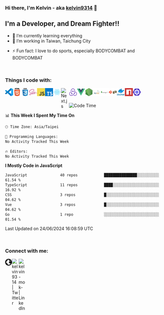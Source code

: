 ### Hi there, I'm Kelvin - aka [kelvin9314][website] 👋

## I'm a Developer, and Dream Fighter!!
- 🌱 I’m currently learning everything
- 👯 I’m working in Taiwan, Taichung City
<!-- - 🥅 2022 Goals: Keep going to use TypeScript from work projects & start to join React Native  -->
- ⚡ Fun fact: I love to do sports, especially BODYCOMBAT and BODYCOMBAT 


<br />

### Things I code with:

<img align="left" alt="Visual Studio Code" width="26px" src="https://raw.githubusercontent.com/github/explore/80688e429a7d4ef2fca1e82350fe8e3517d3494d/topics/visual-studio-code/visual-studio-code.png" />
<img align="left" alt="HTML5" width="26px" src="https://raw.githubusercontent.com/github/explore/80688e429a7d4ef2fca1e82350fe8e3517d3494d/topics/html/html.png" />
<img align="left" alt="CSS3" width="26px" src="https://raw.githubusercontent.com/github/explore/80688e429a7d4ef2fca1e82350fe8e3517d3494d/topics/css/css.png" />
<img align="left" alt="Sass" width="26px" src="https://raw.githubusercontent.com/github/explore/80688e429a7d4ef2fca1e82350fe8e3517d3494d/topics/sass/sass.png" />
<img align="left" alt="JavaScript" width="26px" src="https://raw.githubusercontent.com/github/explore/80688e429a7d4ef2fca1e82350fe8e3517d3494d/topics/javascript/javascript.png" />
<img align="left" alt="TypeScript" width="26px" src="https://raw.githubusercontent.com/github/explore/80688e429a7d4ef2fca1e82350fe8e3517d3494d/topics/typescript/typescript.png" />
<img align="left" alt="React" width="26px" src="https://raw.githubusercontent.com/github/explore/80688e429a7d4ef2fca1e82350fe8e3517d3494d/topics/react/react.png" />
<img align="left" alt="Next.js" width="26px" src="https://cdn.icon-icons.com/icons2/2148/PNG/512/nextjs_icon_132160.png" />
<img align="left" alt="Redux" width="26px" src="https://raw.githubusercontent.com/github/explore/80688e429a7d4ef2fca1e82350fe8e3517d3494d/topics/redux/redux.png" />
<img align="left" alt="Vue" width="26px" src="https://raw.githubusercontent.com/github/explore/80688e429a7d4ef2fca1e82350fe8e3517d3494d/topics/vue/vue.png" />
<img align="left" alt="Node.js" width="26px" src="https://raw.githubusercontent.com/github/explore/80688e429a7d4ef2fca1e82350fe8e3517d3494d/topics/nodejs/nodejs.png" />
<img align="left" alt="MySQL" width="26px" src="https://raw.githubusercontent.com/github/explore/80688e429a7d4ef2fca1e82350fe8e3517d3494d/topics/mysql/mysql.png" />
<img align="left" alt="MongoDB" width="26px" src="https://raw.githubusercontent.com/github/explore/80688e429a7d4ef2fca1e82350fe8e3517d3494d/topics/mongodb/mongodb.png" />
<img align="left" alt="Git" width="26px" src="https://raw.githubusercontent.com/github/explore/80688e429a7d4ef2fca1e82350fe8e3517d3494d/topics/git/git.png" />
<img align="left" alt="Docker" width="26px" src="https://raw.githubusercontent.com/github/explore/80688e429a7d4ef2fca1e82350fe8e3517d3494d/topics/docker/docker.png" />
<img align="left" alt="NPM" width="26px" src="https://raw.githubusercontent.com/github/explore/80688e429a7d4ef2fca1e82350fe8e3517d3494d/topics/npm/npm.png" />
<img align="left" alt="Eslint" width="26px" src="https://raw.githubusercontent.com/github/explore/80688e429a7d4ef2fca1e82350fe8e3517d3494d/topics/eslint/eslint.png" />


<br />
<br /> 


<!--START_SECTION:waka-->
![Code Time](http://img.shields.io/badge/Code%20Time-2%2C841%20hrs%2029%20mins-blue)

📊 **This Week I Spent My Time On** 

```text
🕑︎ Time Zone: Asia/Taipei

💬 Programming Languages: 
No Activity Tracked This Week

🔥 Editors: 
No Activity Tracked This Week
```

**I Mostly Code in JavaScript** 

```text
JavaScript               40 repos            ███████████████░░░░░░░░░░   61.54 % 
TypeScript               11 repos            ████░░░░░░░░░░░░░░░░░░░░░   16.92 % 
CSS                      3 repos             █░░░░░░░░░░░░░░░░░░░░░░░░   04.62 % 
Vue                      3 repos             █░░░░░░░░░░░░░░░░░░░░░░░░   04.62 % 
Go                       1 repo              ░░░░░░░░░░░░░░░░░░░░░░░░░   01.54 % 
```




 Last Updated on 24/06/2024 16:08:59 UTC
<!--END_SECTION:waka-->

<br /> 

### Connect with me:

[<img align="left" alt="kelvin9314.work" width="22px" src="https://raw.githubusercontent.com/iconic/open-iconic/master/svg/globe.svg" />][website]
[<img align="left" alt="kelvin9314 | Twitter" width="22px" src="https://cdn.jsdelivr.net/npm/simple-icons@v3/icons/twitter.svg" />][twitter]
[<img align="left" alt="kelvin-mok- | LinkedIn" width="22px" src="https://cdn.jsdelivr.net/npm/simple-icons@v3/icons/linkedin.svg" />][linkedin]


[website]: https://kelvin9314.work
[twitter]: https://twitter.com/kelvin9314
[linkedin]: https://www.linkedin.com/in/kelvin-mok-/